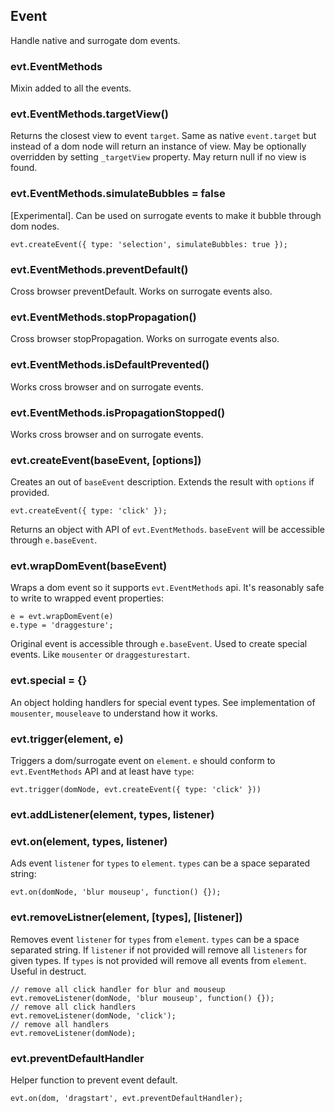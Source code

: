 ## Event

Handle native and surrogate dom events.

### evt.EventMethods

Mixin added to all the events.

### evt.EventMethods.targetView()

Returns the closest view to event `target`. Same as native `event.target` but
instead of a dom node will return an instance of view. May be optionally overridden by
setting `_targetView` property. May return null if no view is found.

### evt.EventMethods.simulateBubbles = false

[Experimental]. Can be used on surrogate events to make it bubble through dom nodes.

    evt.createEvent({ type: 'selection', simulateBubbles: true });

### evt.EventMethods.preventDefault()

Cross browser preventDefault. Works on surrogate events also.

### evt.EventMethods.stopPropagation()

Cross browser stopPropagation. Works on surrogate events also.

### evt.EventMethods.isDefaultPrevented()

Works cross browser and on surrogate events.

### evt.EventMethods.isPropagationStopped()

Works cross browser and on surrogate events.

### evt.createEvent(baseEvent, [options])

Creates an out of `baseEvent` description. Extends the result with
`options` if provided.

    evt.createEvent({ type: 'click' });

Returns an object with API of `evt.EventMethods`. `baseEvent` will be
accessible through `e.baseEvent`.

### evt.wrapDomEvent(baseEvent)

Wraps a dom event so it supports `evt.EventMethods` api. It's reasonably safe
to write to wrapped event properties:

    e = evt.wrapDomEvent(e)
    e.type = 'draggesture';

Original event is accessible through `e.baseEvent`.
Used to create special events. Like `mousenter` or `draggesturestart`.

### evt.special = {}

An object holding handlers for special event types. See implementation of `mousenter`,
`mouseleave` to understand how it works.

### evt.trigger(element, e)

Triggers a dom/surrogate event on `element`. `e` should conform to `evt.EventMethods`
API and at least have `type`:

    evt.trigger(domNode, evt.createEvent({ type: 'click' }))


### evt.addListener(element, types, listener)
### evt.on(element, types, listener)

Ads event `listener` for `types` to `element`. `types` can be a space separated string:

    evt.on(domNode, 'blur mouseup', function() {});

### evt.removeListner(element, [types], [listener])

Removes event `listener` for `types` from `element`. `types` can be a space separated string.
If `listener` if not provided will remove all `listeners` for given types. If `types` is
not provided will remove all events from `element`. Useful in destruct.

    // remove all click handler for blur and mouseup
    evt.removeListener(domNode, 'blur mouseup', function() {});
    // remove all click handlers
    evt.removeListener(domNode, 'click');
    // remove all handlers
    evt.removeListener(domNode);

### evt.preventDefaultHandler

Helper function to prevent event default.

    evt.on(dom, 'dragstart', evt.preventDefaultHandler);
